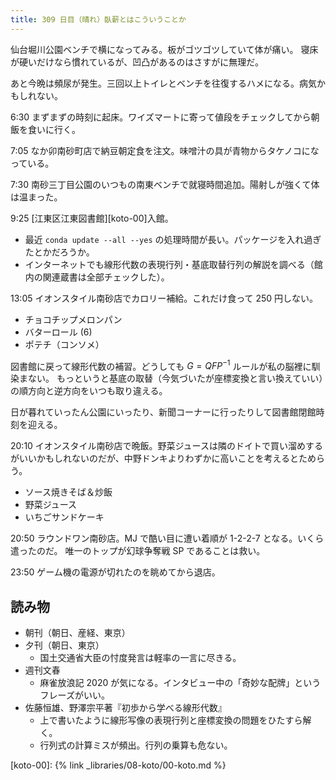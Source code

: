 ```yaml
---
title: 309 日目（晴れ）臥薪とはこういうことか
---
```


仙台堀川公園ベンチで横になってみる。板がゴツゴツしていて体が痛い。
寝床が硬いだけなら慣れているが、凹凸があるのはさすがに無理だ。

あと今晩は頻尿が発生。三回以上トイレとベンチを往復するハメになる。病気かもしれない。

6:30 まずまずの時刻に起床。ワイズマートに寄って値段をチェックしてから朝飯を食いに行く。

7:05 なか卯南砂町店で納豆朝定食を注文。味噌汁の具が青物からタケノコになっている。

7:30 南砂三丁目公園のいつもの南東ベンチで就寝時間追加。陽射しが強くて体は温まった。

9:25 [江東区江東図書館][koto-00]入館。

* 最近 `conda update --all --yes` の処理時間が長い。パッケージを入れ過ぎたとかだろうか。
* インターネットでも線形代数の表現行列・基底取替行列の解説を調べる（館内の関連蔵書は全部チェックした）。

13:05 イオンスタイル南砂店でカロリー補給。これだけ食って 250 円しない。

* チョコチップメロンパン
* バターロール (6)
* ポテチ（コンソメ）

図書館に戻って線形代数の補習。どうしても $G = QFP^{-1}$ ルールが私の脳裡に馴染まない。
もっというと基底の取替（今気づいたが座標変換と言い換えていい）の順方向と逆方向をいつも取り違える。

日が暮れていったん公園にいったり、新聞コーナーに行ったりして図書館閉館時刻を迎える。

20:10 イオンスタイル南砂店で晩飯。野菜ジュースは隣のドイトで買い溜めするがいいかもしれないのだが、中野ドンキよりわずかに高いことを考えるとためらう。

* ソース焼きそば＆炒飯
* 野菜ジュース
* いちごサンドケーキ

20:50 ラウンドワン南砂店。MJ で酷い目に遭い着順が 1-2-2-7 となる。いくら遣ったのだ。
唯一のトップが幻球争奪戦 SP であることは救い。

23:50 ゲーム機の電源が切れたのを眺めてから退店。

## 読み物

* 朝刊（朝日、産経、東京）
* 夕刊（朝日、東京）
  * 国土交通省大臣の忖度発言は軽率の一言に尽きる。
* 週刊文春
  * 麻雀放浪記 2020 が気になる。インタビュー中の「奇妙な配牌」というフレーズがいい。
* 佐藤恒雄、野澤宗平著『初歩から学べる線形代数』
  * 上で書いたように線形写像の表現行列と座標変換の問題をひたすら解く。
  * 行列式の計算ミスが頻出。行列の乗算も危ない。

[koto-00]: {% link _libraries/08-koto/00-koto.md %}

